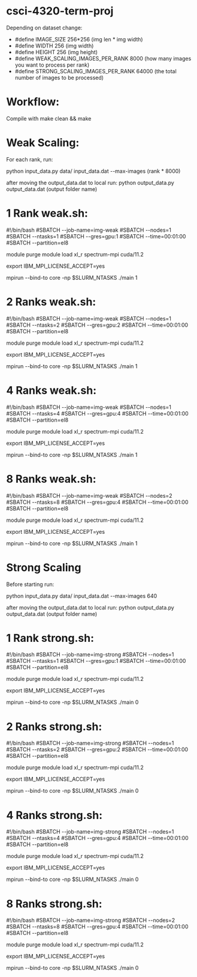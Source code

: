 # csci-4320-term-proj

Depending on dataset change:

- #define IMAGE_SIZE 256*256 (img len * img width)
- #define WIDTH 256 (img width)
- #define HEIGHT 256 (img height)
- #define WEAK_SCALING_IMAGES_PER_RANK 8000 (how many images you want to process per rank)
- #define STRONG_SCALING_IMAGES_PER_RANK 64000 (the total number of images to be processed)

# Workflow:

Compile with make clean && make

# Weak Scaling:

For each rank, run:

python input_data.py data/ input_data.dat --max-images (rank \* 8000)

after moving the output_data.dat to local run:
python output_data.py output_data.dat (output folder name)

# 1 Rank weak.sh:

#!/bin/bash
#SBATCH --job-name=img-weak
#SBATCH --nodes=1
#SBATCH --ntasks=1
#SBATCH --gres=gpu:1
#SBATCH --time=00:01:00
#SBATCH --partition=el8

module purge
module load xl_r spectrum-mpi cuda/11.2

export IBM_MPI_LICENSE_ACCEPT=yes

mpirun --bind-to core -np $SLURM_NTASKS ./main 1

# 2 Ranks weak.sh:

#!/bin/bash
#SBATCH --job-name=img-weak
#SBATCH --nodes=1
#SBATCH --ntasks=2
#SBATCH --gres=gpu:2
#SBATCH --time=00:01:00
#SBATCH --partition=el8

module purge
module load xl_r spectrum-mpi cuda/11.2

export IBM_MPI_LICENSE_ACCEPT=yes

mpirun --bind-to core -np $SLURM_NTASKS ./main 1

# 4 Ranks weak.sh:

#!/bin/bash
#SBATCH --job-name=img-weak
#SBATCH --nodes=1
#SBATCH --ntasks=4
#SBATCH --gres=gpu:4
#SBATCH --time=00:01:00
#SBATCH --partition=el8

module purge
module load xl_r spectrum-mpi cuda/11.2

export IBM_MPI_LICENSE_ACCEPT=yes

mpirun --bind-to core -np $SLURM_NTASKS ./main 1

# 8 Ranks weak.sh:

#!/bin/bash
#SBATCH --job-name=img-weak
#SBATCH --nodes=2
#SBATCH --ntasks=8
#SBATCH --gres=gpu:4
#SBATCH --time=00:01:00
#SBATCH --partition=el8

module purge
module load xl_r spectrum-mpi cuda/11.2

export IBM_MPI_LICENSE_ACCEPT=yes

mpirun --bind-to core -np $SLURM_NTASKS ./main 1

# Strong Scaling

Before starting run:

python input_data.py data/ input_data.dat --max-images 640

after moving the output_data.dat to local run:
python output_data.py output_data.dat (output folder name)

# 1 Rank strong.sh:

#!/bin/bash
#SBATCH --job-name=img-strong
#SBATCH --nodes=1
#SBATCH --ntasks=1
#SBATCH --gres=gpu:1
#SBATCH --time=00:01:00
#SBATCH --partition=el8

module purge
module load xl_r spectrum-mpi cuda/11.2

export IBM_MPI_LICENSE_ACCEPT=yes

mpirun --bind-to core -np $SLURM_NTASKS ./main 0

# 2 Ranks strong.sh:

#!/bin/bash
#SBATCH --job-name=img-strong
#SBATCH --nodes=1
#SBATCH --ntasks=2
#SBATCH --gres=gpu:2
#SBATCH --time=00:01:00
#SBATCH --partition=el8

module purge
module load xl_r spectrum-mpi cuda/11.2

export IBM_MPI_LICENSE_ACCEPT=yes

mpirun --bind-to core -np $SLURM_NTASKS ./main 0

# 4 Ranks strong.sh:

#!/bin/bash
#SBATCH --job-name=img-strong
#SBATCH --nodes=1
#SBATCH --ntasks=4
#SBATCH --gres=gpu:4
#SBATCH --time=00:01:00
#SBATCH --partition=el8

module purge
module load xl_r spectrum-mpi cuda/11.2

export IBM_MPI_LICENSE_ACCEPT=yes

mpirun --bind-to core -np $SLURM_NTASKS ./main 0

# 8 Ranks strong.sh:

#!/bin/bash
#SBATCH --job-name=img-strong
#SBATCH --nodes=2
#SBATCH --ntasks=8
#SBATCH --gres=gpu:4
#SBATCH --time=00:01:00
#SBATCH --partition=el8

module purge
module load xl_r spectrum-mpi cuda/11.2

export IBM_MPI_LICENSE_ACCEPT=yes

mpirun --bind-to core -np $SLURM_NTASKS ./main 0
